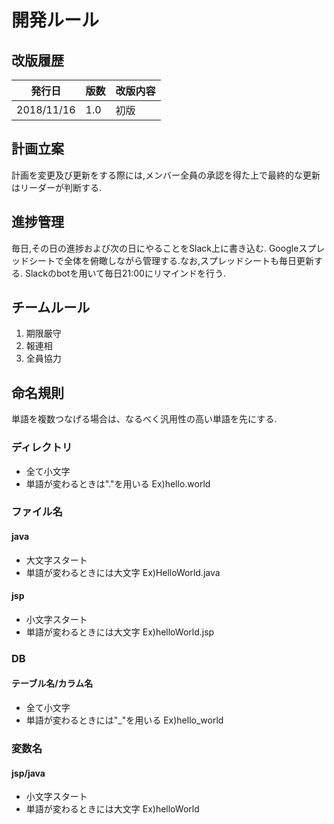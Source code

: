 # 開発ルール
## 改版履歴
発行日|版数|改版内容
---|---|---
2018/11/16|1.0|初版

## 計画立案
計画を変更及び更新をする際には,メンバー全員の承認を得た上で最終的な更新はリーダーが判断する.

## 進捗管理
毎日,その日の進捗および次の日にやることをSlack上に書き込む.
Googleスプレッドシートで全体を俯瞰しながら管理する.なお,スプレッドシートも毎日更新する.
Slackのbotを用いて毎日21:00にリマインドを行う.

## チームルール
1. 期限厳守
2. 報連相
3. 全員協力　

## 命名規則
単語を複数つなげる場合は、なるべく汎用性の高い単語を先にする.
### ディレクトリ
- 全て小文字
- 単語が変わるときは"."を用いる
Ex)hello.world
### ファイル名
#### java
- 大文字スタート
- 単語が変わるときには大文字
Ex)HelloWorld.java
#### jsp
- 小文字スタート
- 単語が変わるときには大文字
Ex)helloWorld.jsp

### DB
#### テーブル名/カラム名
- 全て小文字
- 単語が変わるときには"_"を用いる
Ex)hello_world

### 変数名
#### jsp/java
- 小文字スタート
- 単語が変わるときには大文字
Ex)helloWorld


